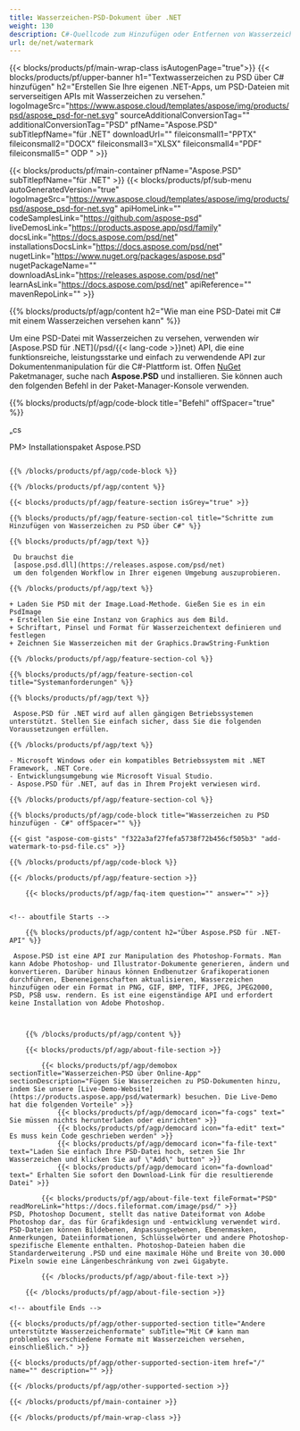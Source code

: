 ```yaml
---
title: Wasserzeichen-PSD-Dokument über .NET
weight: 130
description: C#-Quellcode zum Hinzufügen oder Entfernen von Wasserzeichen zur PSD-Datei in .NET Framework, .NET Core.
url: de/net/watermark
---
```


{{< blocks/products/pf/main-wrap-class isAutogenPage="true">}}
{{< blocks/products/pf/upper-banner h1="Textwasserzeichen zu PSD über C# hinzufügen" h2="Erstellen Sie Ihre eigenen .NET-Apps, um PSD-Dateien mit serverseitigen APIs mit Wasserzeichen zu versehen." logoImageSrc="https://www.aspose.cloud/templates/aspose/img/products/psd/aspose_psd-for-net.svg" sourceAdditionalConversionTag="" additionalConversionTag="PSD" pfName="Aspose.PSD" subTitlepfName="für .NET" downloadUrl="" fileiconsmall1="PPTX" fileiconsmall2="DOCX" fileiconsmall3="XLSX" fileiconsmall4="PDF" fileiconsmall5=" ODP " >}}

{{< blocks/products/pf/main-container pfName="Aspose.PSD" subTitlepfName="für .NET" >}}
{{< blocks/products/pf/sub-menu autoGeneratedVersion="true" logoImageSrc="https://www.aspose.cloud/templates/aspose/img/products/psd/aspose_psd-for-net.svg" apiHomeLink="" codeSamplesLink="https://github.com/aspose-psd" liveDemosLink="https://products.aspose.app/psd/family" docsLink="https://docs.aspose.com/psd/net" installationsDocsLink="https://docs.aspose.com/psd/net" nugetLink="https://www.nuget.org/packages/aspose.psd" nugetPackageName="" downloadAsLink="https://releases.aspose.com/psd/net" learnAsLink="https://docs.aspose.com/psd/net" apiReference="" mavenRepoLink="" >}}

{{% blocks/products/pf/agp/content h2="Wie man eine PSD-Datei mit C# mit einem Wasserzeichen versehen kann" %}}

 Um eine PSD-Datei mit Wasserzeichen zu versehen, verwenden wir
 [Aspose.PSD für .NET](/psd/{{< lang-code >}}net)
 API, die eine funktionsreiche, leistungsstarke und einfach zu verwendende API zur Dokumentenmanipulation für die C#-Plattform ist. Offen
 [NuGet](https://www.nuget.org/packages/aspose.psd)
 Paketmanager, suche nach
 **Aspose.PSD**
 und installieren. Sie können auch den folgenden Befehl in der Paket-Manager-Konsole verwenden.

{{% blocks/products/pf/agp/code-block title="Befehl" offSpacer="true" %}}

„cs

PM> Installationspaket Aspose.PSD

```

{{% /blocks/products/pf/agp/code-block %}}

{{% /blocks/products/pf/agp/content %}}

{{< blocks/products/pf/agp/feature-section isGrey="true" >}}

{{% blocks/products/pf/agp/feature-section-col title="Schritte zum Hinzufügen von Wasserzeichen zu PSD über C#" %}}

{{% blocks/products/pf/agp/text %}}

 Du brauchst die
 [aspose.psd.dll](https://releases.aspose.com/psd/net)
 um den folgenden Workflow in Ihrer eigenen Umgebung auszuprobieren.

{{% /blocks/products/pf/agp/text %}}

+ Laden Sie PSD mit der Image.Load-Methode. Gießen Sie es in ein PsdImage
+ Erstellen Sie eine Instanz von Graphics aus dem Bild.
+ Schriftart, Pinsel und Format für Wasserzeichentext definieren und festlegen
+ Zeichnen Sie Wasserzeichen mit der Graphics.DrawString-Funktion

{{% /blocks/products/pf/agp/feature-section-col %}}

{{% blocks/products/pf/agp/feature-section-col title="Systemanforderungen" %}}

{{% blocks/products/pf/agp/text %}}

 Aspose.PSD für .NET wird auf allen gängigen Betriebssystemen unterstützt. Stellen Sie einfach sicher, dass Sie die folgenden Voraussetzungen erfüllen.

{{% /blocks/products/pf/agp/text %}}

- Microsoft Windows oder ein kompatibles Betriebssystem mit .NET Framework, .NET Core.
- Entwicklungsumgebung wie Microsoft Visual Studio.
- Aspose.PSD für .NET, auf das in Ihrem Projekt verwiesen wird.

{{% /blocks/products/pf/agp/feature-section-col %}}

{{% blocks/products/pf/agp/code-block title="Wasserzeichen zu PSD hinzufügen - C#" offSpacer="" %}}

{{< gist "aspose-com-gists" "f322a3af27fefa5738f72b456cf505b3" "add-watermark-to-psd-file.cs" >}}

{{% /blocks/products/pf/agp/code-block %}}

{{< /blocks/products/pf/agp/feature-section >}}

    {{< blocks/products/pf/agp/faq-item question="" answer="" >}}
 

<!-- aboutfile Starts -->

    {{% blocks/products/pf/agp/content h2="Über Aspose.PSD für .NET-API" %}}

 Aspose.PSD ist eine API zur Manipulation des Photoshop-Formats. Man kann Adobe Photoshop- und Illustrator-Dokumente generieren, ändern und konvertieren. Darüber hinaus können Endbenutzer Grafikoperationen durchführen, Ebeneneigenschaften aktualisieren, Wasserzeichen hinzufügen oder ein Format in PNG, GIF, BMP, TIFF, JPEG, JPEG2000, PSD, PSB usw. rendern. Es ist eine eigenständige API und erfordert keine Installation von Adobe Photoshop.



    {{% /blocks/products/pf/agp/content %}}

    {{< blocks/products/pf/agp/about-file-section >}}

        {{< blocks/products/pf/agp/demobox sectionTitle="Wasserzeichen-PSD über Online-App" sectionDescription="Fügen Sie Wasserzeichen zu PSD-Dokumenten hinzu, indem Sie unsere [Live-Demo-Website](https://products.aspose.app/psd/watermark) besuchen. Die Live-Demo hat die folgenden Vorteile" >}}
            {{< blocks/products/pf/agp/democard icon="fa-cogs" text=" Sie müssen nichts herunterladen oder einrichten" >}}
            {{< blocks/products/pf/agp/democard icon="fa-edit" text=" Es muss kein Code geschrieben werden" >}}
            {{< blocks/products/pf/agp/democard icon="fa-file-text" text="Laden Sie einfach Ihre PSD-Datei hoch, setzen Sie Ihr Wasserzeichen und klicken Sie auf \"Add\" button" >}}
            {{< blocks/products/pf/agp/democard icon="fa-download" text=" Erhalten Sie sofort den Download-Link für die resultierende Datei" >}}

        {{< blocks/products/pf/agp/about-file-text fileFormat="PSD" readMoreLink="https://docs.fileformat.com/image/psd/" >}}
PSD, Photoshop Document, stellt das native Dateiformat von Adobe Photoshop dar, das für Grafikdesign und -entwicklung verwendet wird. PSD-Dateien können Bildebenen, Anpassungsebenen, Ebenenmasken, Anmerkungen, Dateiinformationen, Schlüsselwörter und andere Photoshop-spezifische Elemente enthalten. Photoshop-Dateien haben die Standarderweiterung .PSD und eine maximale Höhe und Breite von 30.000 Pixeln sowie eine Längenbeschränkung von zwei Gigabyte.

        {{< /blocks/products/pf/agp/about-file-text >}}

    {{< /blocks/products/pf/agp/about-file-section >}}

<!-- aboutfile Ends -->

{{< blocks/products/pf/agp/other-supported-section title="Andere unterstützte Wasserzeichenformate" subTitle="Mit C# kann man problemlos verschiedene Formate mit Wasserzeichen versehen, einschließlich." >}}

{{< blocks/products/pf/agp/other-supported-section-item href="/" name="" description="" >}}

{{< /blocks/products/pf/agp/other-supported-section >}}

{{< /blocks/products/pf/main-container >}}
    
{{< /blocks/products/pf/main-wrap-class >}}
